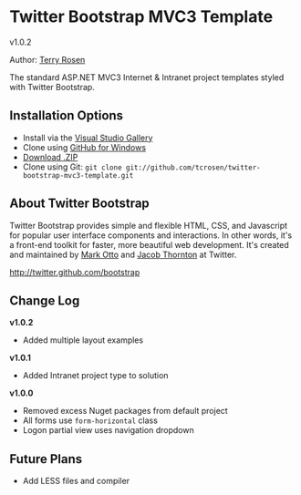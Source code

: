 Twitter Bootstrap MVC3 Template
=================

v1.0.2

Author: [Terry Rosen](http://twitter.com/rerrify)

The standard ASP.NET MVC3 Internet & Intranet project templates styled with Twitter Bootstrap.

Installation Options
-----------

+ Install via the [Visual Studio Gallery](http://visualstudiogallery.msdn.microsoft.com/a7322b08-84aa-48cc-8c77-33a690e2ac12)
+ Clone using [GitHub for Windows](http://windows.github.com/)
+ [Download .ZIP](https://github.com/tcrosen/twitter-bootstrap-mvc3-template/zipball/master)
+ Clone using Git: `git clone git://github.com/tcrosen/twitter-bootstrap-mvc3-template.git`

About Twitter Bootstrap
-----------

Twitter Bootstrap provides simple and flexible HTML, CSS, and Javascript for popular user interface components and interactions. In other words, it's a front-end toolkit for faster, more beautiful web development. It's created and maintained by [Mark Otto](http://twitter.com/mdo) and [Jacob Thornton](http://twitter.com/fat) at Twitter.

http://twitter.github.com/bootstrap

Change Log
-----------

**v1.0.2**

+ Added multiple layout examples

**v1.0.1**

+ Added Intranet project type to solution

**v1.0.0**

+ Removed excess Nuget packages from default project
+ All forms use `form-horizontal` class
+ Logon partial view uses navigation dropdown

Future Plans
------------

+ Add LESS files and compiler

